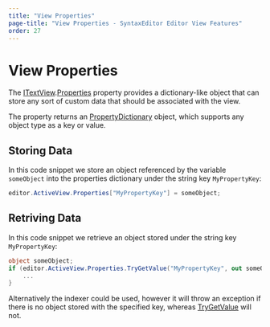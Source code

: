 ```yaml
---
title: "View Properties"
page-title: "View Properties - SyntaxEditor Editor View Features"
order: 27
---
```

# View Properties

The [ITextView](xref:ActiproSoftware.UI.WinForms.Controls.SyntaxEditor.ITextView).[Properties](xref:ActiproSoftware.UI.WinForms.Controls.SyntaxEditor.ITextView.Properties) property provides a dictionary-like object that can store any sort of custom data that should be associated with the view.

The property returns an [PropertyDictionary](xref:ActiproSoftware.Text.Utility.PropertyDictionary) object, which supports any object type as a key or value.

## Storing Data

In this code snippet we store an object referenced by the variable `someObject` into the properties dictionary under the string key `MyPropertyKey`:

```csharp
editor.ActiveView.Properties["MyPropertyKey"] = someObject;
```

## Retriving Data

In this code snippet we retrieve an object stored under the string key `MyPropertyKey`:

```csharp
object someObject;
if (editor.ActiveView.Properties.TryGetValue("MyPropertyKey", out someObject)) {
	...
}
```

Alternatively the indexer could be used, however it will throw an exception if there is no object stored with the specified key, whereas [TryGetValue](xref:ActiproSoftware.Text.Utility.PropertyDictionary.TryGetValue*) will not.

